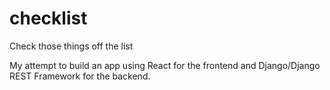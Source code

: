# checklist
Check those things off the list

My attempt to build an app using React for the frontend and Django/Django REST Framework for the backend.